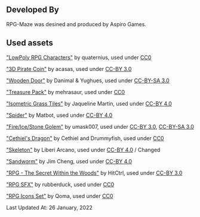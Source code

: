 ## Developed By

RPG-Maze was desined and produced by Aspiro Games.

## Used assets

["LowPoly RPG Characters"](https://opengameart.org/content/lowpoly-rpg-characters) by quaternius, used under [CC0](https://creativecommons.org/publicdomain/zero/1.0/)
  
["3D Pirate Coin"](https://opengameart.org/content/3d-pirate-coin) by acasas, used under [CC-BY 3.0](https://creativecommons.org/licenses/by/3.0/)
  
["Wooden Door"](https://opengameart.org/content/wooden-door) by Danimal & Yughues, used under [CC-BY-SA 3.0](https://creativecommons.org/licenses/by-sa/3.0/)
  
["Treasure Pack"](https://opengameart.org/content/treasure-pack) by mehrasaur, used under [CC0](https://creativecommons.org/publicdomain/zero/1.0/)
  
["Isometric Grass Tiles"](https://opengameart.org/content/isometric-grass-tiles) by Jaqueline Martin, used under [CC-BY 4.0](https://creativecommons.org/licenses/by/4.0/)
  
["Spider"](https://sketchfab.com/3d-models/spider-74493f72801e4304a4329b852b7814be) by Matbot, used under [CC-BY 4.0](https://creativecommons.org/licenses/by/4.0/)

["Fire/Ice/Stone Golem"](https://opengameart.org/content/fireicestone-golem) by umask007, used under [CC-BY 3.0](https://creativecommons.org/licenses/by/3.0/), [CC-BY-SA 3.0](https://creativecommons.org/licenses/by-sa/3.0/)

["Cethiel's Dragon"](https://opengameart.org/content/cethiels-dragon-3d) by Cethiel and Drummyfish, used under [CC0](https://creativecommons.org/publicdomain/zero/1.0/)

["Skeleton"](https://sketchfab.com/3d-models/3december-2020-day-16-fantasy-564b1f4f741b4f059a3e03b9c63fb438) by Liberi Arcano, used under [CC-BY 4.0](https://creativecommons.org/licenses/by/4.0/) / Changed

["Sandworm"](https://sketchfab.com/3d-models/gold-sandworm-41f03702289940b29831dcb771fb5f3a) by Jim Cheng, used under [CC-BY 4.0](https://creativecommons.org/licenses/by/4.0/)

["RPG - The Secret Within the Woods"](https://opengameart.org/content/rpg-the-secret-within-the-woods) by HitCtrl, used under [CC-BY 3.0](https://creativecommons.org/licenses/by/3.0/)

["RPG SFX"](https://opengameart.org/content/80-cc0-rpg-sfx) by rubberduck, used under [CC0](https://creativecommons.org/publicdomain/zero/1.0/)

["RPG Icons Set"](https://opengameart.org/content/rpg-icons-set) by Qoma, used under [CC0](https://creativecommons.org/publicdomain/zero/1.0/)

Last Updated At: 26 January, 2022

